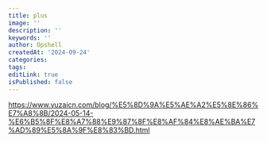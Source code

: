 ```yaml
---
title: plus
image: ''
description: ''
keywords: ''
author: Opshell
createdAt: '2024-09-24'
categories:
tags:
editLink: true
isPublished: false
---
```

https://www.yuzaicn.com/blog/%E5%8D%9A%E5%AE%A2%E5%8E%86%E7%A8%8B/2024-05-14-%E6%B5%8F%E8%A7%88%E9%87%8F%E8%AF%84%E8%AE%BA%E7%AD%89%E5%8A%9F%E8%83%BD.html
